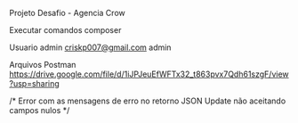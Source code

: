 Projeto Desafio - Agencia Crow

Executar comandos composer

Usuario admin
criskp007@gmail.com
admin

Arquivos Postman
https://drive.google.com/file/d/1iJPJeuEfWFTx32_t863pvx7Qdh61szgF/view?usp=sharing


/*
Error com as mensagens de erro no retorno JSON
Update não aceitando campos nulos
*/
